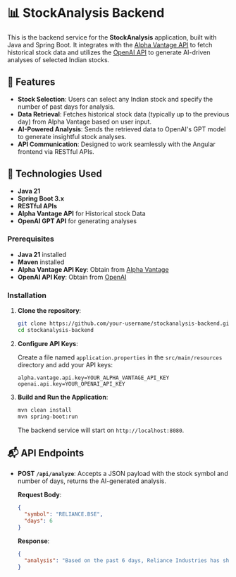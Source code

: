 
# 📊 StockAnalysis Backend

This is the backend service for the **StockAnalysis** application, built with Java and Spring Boot. It integrates with the [Alpha Vantage API](https://www.alphavantage.co/) 
to fetch historical stock data and utilizes the [OpenAI API](https://platform.openai.com/) to generate AI-driven analyses of selected Indian stocks.

## 🧠 Features

- **Stock Selection**: Users can select any Indian stock and specify the number of past days for analysis.
- **Data Retrieval**: Fetches historical stock data (typically up to the previous day) from Alpha Vantage based on user input.
- **AI-Powered Analysis**: Sends the retrieved data to OpenAI's GPT model to generate insightful stock analyses.
- **API Communication**: Designed to work seamlessly with the Angular frontend via RESTful APIs.

## 🔧 Technologies Used

- **Java 21**
- **Spring Boot 3.x**
- **RESTful APIs**
- **Alpha Vantage API** for Historical stock Data
- **OpenAI GPT API** for generating analyses

### Prerequisites

- **Java 21** installed
- **Maven** installed
- **Alpha Vantage API Key**: Obtain from [Alpha Vantage](https://www.alphavantage.co/support/#api-key)
- **OpenAI API Key**: Obtain from [OpenAI](https://platform.openai.com/account/api-keys)

### Installation

1. **Clone the repository**:

   ```bash
   git clone https://github.com/your-username/stockanalysis-backend.git
   cd stockanalysis-backend
   ```

2. **Configure API Keys**:

   Create a file named `application.properties` in the `src/main/resources` directory and add your API keys:

   ```properties
   alpha.vantage.api.key=YOUR_ALPHA_VANTAGE_API_KEY
   openai.api.key=YOUR_OPENAI_API_KEY
   ```

3. **Build and Run the Application**:

   ```bash
   mvn clean install
   mvn spring-boot:run
   ```

   The backend service will start on `http://localhost:8080`.

## 📬 API Endpoints

- **POST `/api/analyze`**: Accepts a JSON payload with the stock symbol and number of days, returns the AI-generated analysis.

   **Request Body**:

   ```json
   {
     "symbol": "RELIANCE.BSE",
     "days": 6
   }
   ```

   **Response**:

   ```json
   {
     "analysis": "Based on the past 6 days, Reliance Industries has shown..."
   }
   ```




